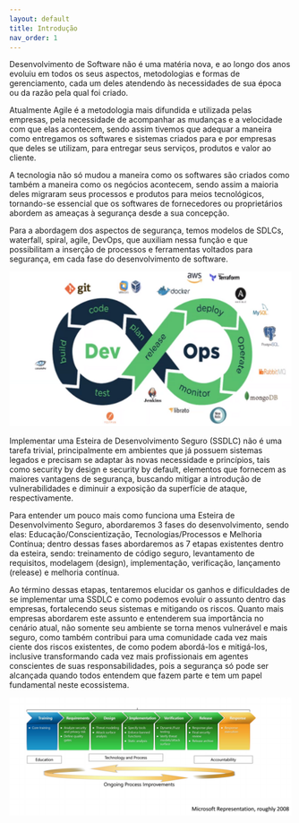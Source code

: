 ```yaml
---
layout: default
title: Introdução
nav_order: 1
---
```


Desenvolvimento de Software não é uma matéria nova, e ao longo dos anos evoluiu em todos os seus aspectos, metodologias e formas de gerenciamento, cada um deles atendendo às necessidades de sua época ou da razão pela qual foi criado. 

Atualmente Agile é a metodologia mais difundida e utilizada pelas empresas, pela necessidade de acompanhar as mudanças e a velocidade com que elas acontecem, sendo assim tivemos que adequar a maneira como entregamos os softwares e sistemas criados para e por empresas que deles se utilizam, para entregar seus serviços, produtos e valor ao cliente. 

A tecnologia não só mudou a maneira como os softwares são criados como também a maneira como os negócios acontecem, sendo assim a maioria deles migraram seus processos e produtos para meios tecnológicos, tornando-se essencial que os softwares de fornecedores ou proprietários abordem as ameaças à segurança desde a sua concepção. 

Para a abordagem dos aspectos de segurança, temos modelos de SDLCs, waterfall, spiral, agile, DevOps, que auxiliam nessa função e que possibilitam a inserção de processos e ferramentas voltados para segurança, em cada fase do desenvolvimento de software. 

![DevSecOps](devsecops_infinito.jpg)

Implementar uma Esteira de Desenvolvimento Seguro (SSDLC) não é uma tarefa trivial, principalmente em ambientes que já possuem sistemas legados e precisam se adaptar às novas necessidade e princípios, tais como security by design e security by default, elementos que fornecem as maiores vantagens de segurança, buscando mitigar a introdução de vulnerabilidades e diminuir a exposição da superfície de ataque, respectivamente. 

Para entender um pouco mais como funciona uma Esteira de Desenvolvimento Seguro, abordaremos 3 fases do desenvolvimento, sendo elas: Educação/Conscientização, Tecnologias/Processos e Melhoria Contínua; dentro dessas fases abordaremos as 7 etapas existentes dentro da esteira, sendo: treinamento de código seguro, levantamento de requisitos, modelagem (design), implementação, verificação, lançamento (release) e melhoria contínua. 

Ao término dessas etapas, tentaremos elucidar os ganhos e dificuldades de se implementar uma SSDLC e como podemos evoluir o assunto dentro das empresas, fortalecendo seus sistemas e mitigando os riscos. Quanto mais empresas abordarem este assunto e entenderem sua importância no cenário atual, não somente seu ambiente se torna menos vulnerável e mais seguro, como também contribui para uma comunidade cada vez mais ciente dos riscos existentes, de como podem abordá-los e mitigá-los, inclusive transformando cada vez mais profissionais em agentes conscientes de suas responsabilidades, pois a segurança só pode ser alcançada quando todos entendem que fazem parte e tem um papel fundamental neste ecossistema.

![Modelo](modeloMicrosoft.jpg)

